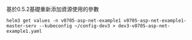 ## 
基於0.5.2基礎重新添加資源使用的參數

```
helm3 get values -n v0705-asp-net-example1 v0705-asp-net-example1-master-serv --kubeconfig ~/config-dev3 > dev3-v0705-asp-net-example1.yaml
```
